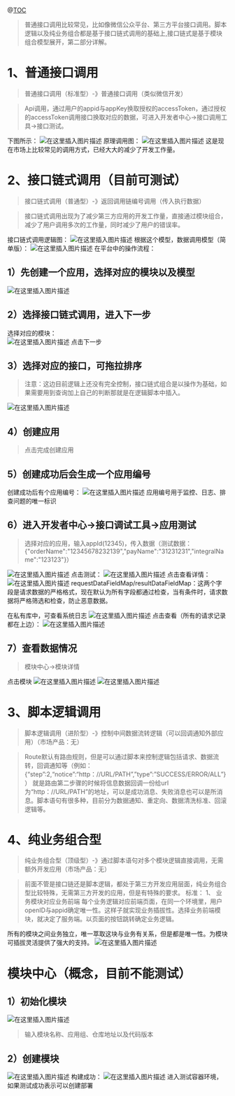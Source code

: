 @[TOC](模块组合-应用模型)
> 普通接口调用比较常见，比如像微信公众平台、第三方平台接口调用。脚本逻辑以及纯业务组合都是基于接口链式调用的基础上,接口链式是基于模块组合模型展开，第二部分详解。
# 1、普通接口调用
>普通接口调用（标准型）-》普通接口调用（类似微信开发）

> Api调用，通过用户的appid与appKey换取授权的accessToken，通过授权的accessToken调用接口换取对应的数据，可进入开发者中心->接口调用工具->接口测试。

下图所示： 
![在这里插入图片描述](https://img-blog.csdnimg.cn/20190117140044965.png?x-oss-process=image/watermark,type_ZmFuZ3poZW5naGVpdGk,shadow_10,text_aHR0cHM6Ly9ibG9nLmNzZG4ubmV0L3FxXzM4NzI0Mjk1,size_16,color_FFFFFF,t_70)
原理调用图：
   ![在这里插入图片描述](https://img-blog.csdnimg.cn/20190117140231284.png?x-oss-process=image/watermark,type_ZmFuZ3poZW5naGVpdGk,shadow_10,text_aHR0cHM6Ly9ibG9nLmNzZG4ubmV0L3FxXzM4NzI0Mjk1,size_16,color_FFFFFF,t_70)
   这是现在市场上比较常见的调用方式，已经大大的减少了开发工作量。
# 2、接口链式调用（目前可测试）
>接口链式调用（普通型）-》返回调用链编号调用（传入执行数据）

>接口链式调用出现为了减少第三方应用的开发工作量，直接通过模块组合，减少了用户调用多次的工作量，同时减少了用户的错误率。

接口链式调用逻辑图：
![在这里插入图片描述](https://img-blog.csdnimg.cn/20190117141510633.png?x-oss-process=image/watermark,type_ZmFuZ3poZW5naGVpdGk,shadow_10,text_aHR0cHM6Ly9ibG9nLmNzZG4ubmV0L3FxXzM4NzI0Mjk1,size_16,color_FFFFFF,t_70)
根据这个模型，数据调用模型（简单版）：
![在这里插入图片描述](https://img-blog.csdnimg.cn/20190117142124328.png?x-oss-process=image/watermark,type_ZmFuZ3poZW5naGVpdGk,shadow_10,text_aHR0cHM6Ly9ibG9nLmNzZG4ubmV0L3FxXzM4NzI0Mjk1,size_16,color_FFFFFF,t_70)
在平台中的操作流程：
## 1）先创建一个应用，选择对应的模块以及模型
![在这里插入图片描述](https://img-blog.csdnimg.cn/20190117150731127.png?x-oss-process=image/watermark,type_ZmFuZ3poZW5naGVpdGk,shadow_10,text_aHR0cHM6Ly9ibG9nLmNzZG4ubmV0L3FxXzM4NzI0Mjk1,size_16,color_FFFFFF,t_70)

## 2）选择接口链式调用，进入下一步
选择对应的模块：		
![在这里插入图片描述](https://img-blog.csdnimg.cn/20190117151038375.png?x-oss-process=image/watermark,type_ZmFuZ3poZW5naGVpdGk,shadow_10,text_aHR0cHM6Ly9ibG9nLmNzZG4ubmV0L3FxXzM4NzI0Mjk1,size_16,color_FFFFFF,t_70)
点击下一步
			
## 3）选择对应的接口，可拖拉排序
>注意：这边目前逻辑上还没有完全控制，接口链式组合是以操作为基础，如果需要用到查询加上自己的判断那就是在逻辑脚本中插入。

![在这里插入图片描述](https://img-blog.csdnimg.cn/20190117151304955.png?x-oss-process=image/watermark,type_ZmFuZ3poZW5naGVpdGk,shadow_10,text_aHR0cHM6Ly9ibG9nLmNzZG4ubmV0L3FxXzM4NzI0Mjk1,size_16,color_FFFFFF,t_70)
## 4）创建应用
>点击完成创建应用
## 5）创建成功后会生成一个应用编号
创建成功后有个应用编号：
![在这里插入图片描述](https://img-blog.csdnimg.cn/2019011715180487.png)
应用编号用于监控、日志、排查问题的唯一标识
## 6）进入开发者中心->接口调试工具->应用测试
>选择对应的应用，输入appId(12345)，传入数据（测试数据：{"orderName":"12345678232139","payName":"31231231","integralName":"123123"}）
>
![在这里插入图片描述](https://img-blog.csdnimg.cn/20190117170456637.png?x-oss-process=image/watermark,type_ZmFuZ3poZW5naGVpdGk,shadow_10,text_aHR0cHM6Ly9ibG9nLmNzZG4ubmV0L3FxXzM4NzI0Mjk1,size_16,color_FFFFFF,t_70)
点击测试：
![在这里插入图片描述](https://img-blog.csdnimg.cn/20190117145659244.png?x-oss-process=image/watermark,type_ZmFuZ3poZW5naGVpdGk,shadow_10,text_aHR0cHM6Ly9ibG9nLmNzZG4ubmV0L3FxXzM4NzI0Mjk1,size_16,color_FFFFFF,t_70)
点击查看详情：
![在这里插入图片描述](https://img-blog.csdnimg.cn/20190117145810404.png?x-oss-process=image/watermark,type_ZmFuZ3poZW5naGVpdGk,shadow_10,text_aHR0cHM6Ly9ibG9nLmNzZG4ubmV0L3FxXzM4NzI0Mjk1,size_16,color_FFFFFF,t_70)
requestDataFieldMap/resultDataFieldMap：这两个字段是请求数据的严格格式，现在默认为所有字段都通过检查，当有条件时，请求数据将严格筛选和检查，防止恶意数据。

在私有库中，可查看系统日志
![在这里插入图片描述](https://img-blog.csdnimg.cn/20190117150041473.png?x-oss-process=image/watermark,type_ZmFuZ3poZW5naGVpdGk,shadow_10,text_aHR0cHM6Ly9ibG9nLmNzZG4ubmV0L3FxXzM4NzI0Mjk1,size_16,color_FFFFFF,t_70)
点击查看（所有的请求记录都在上边）：
![在这里插入图片描述](https://img-blog.csdnimg.cn/20190117150151605.png?x-oss-process=image/watermark,type_ZmFuZ3poZW5naGVpdGk,shadow_10,text_aHR0cHM6Ly9ibG9nLmNzZG4ubmV0L3FxXzM4NzI0Mjk1,size_16,color_FFFFFF,t_70)
## 7）查看数据情况
   >模块中心->模块详情
   
   点击模块
![在这里插入图片描述](https://img-blog.csdnimg.cn/20190117165234885.png?x-oss-process=image/watermark,type_ZmFuZ3poZW5naGVpdGk,shadow_10,text_aHR0cHM6Ly9ibG9nLmNzZG4ubmV0L3FxXzM4NzI0Mjk1,size_16,color_FFFFFF,t_70)   ![在这里插入图片描述](https://img-blog.csdnimg.cn/20190117165158497.png?x-oss-process=image/watermark,type_ZmFuZ3poZW5naGVpdGk,shadow_10,text_aHR0cHM6Ly9ibG9nLmNzZG4ubmV0L3FxXzM4NzI0Mjk1,size_16,color_FFFFFF,t_70)
# 3、脚本逻辑调用
>脚本逻辑调用（进阶型）-》控制中间数据流转逻辑（可以回调通知外部应用）（市场产品：无）

>Route默认有路由规则，但是可以通过脚本来控制逻辑包括请求、数据流转，回调通知等（例如：
>{“step”:2,“notice”:“http：//URL/PATH”,”type”:”SUCCESS/ERROR/ALL”}）
就是路由第二步骤的时候将信息数据回调一份给url为“http：//URL/PATH”的地址，可以是成功消息、失败消息也可以是所消息。脚本语句有很多种，目前分为数据通知、重定向、数据清洗标准、回滚逻辑等。

# 4、纯业务组合型
>纯业务组合型（顶级型）-》通过脚本语句对多个模块逻辑直接调用，无需额外开发应用（市场产品：无）

>前面不管是接口链还是脚本逻辑，都处于第三方开发应用层面，纯业务组合型比较特殊，无需第三方开发的应用，但是有特殊的要求。
   标准：
1、	业务模块对应业务前端
        每个业务逻辑对应前端页面，在同一个环境里，用户openID与appid确定唯一性。这样子就实现业务插拔性。选择业务前端模块，就决定了服务端。以页面的按钮跳转确定业务逻辑。

所有的模块之间业务独立，唯一萃取这块与业务有关系，但是都是唯一性。为模块可插拔灵活提供了强大的支持。
![在这里插入图片描述](https://img-blog.csdnimg.cn/20190117154831633.png?x-oss-process=image/watermark,type_ZmFuZ3poZW5naGVpdGk,shadow_10,text_aHR0cHM6Ly9ibG9nLmNzZG4ubmV0L3FxXzM4NzI0Mjk1,size_16,color_FFFFFF,t_70)
# 模块中心（概念，目前不能测试）
## 1）初始化模块
![在这里插入图片描述](https://img-blog.csdnimg.cn/20190117153639591.png?x-oss-process=image/watermark,type_ZmFuZ3poZW5naGVpdGk,shadow_10,text_aHR0cHM6Ly9ibG9nLmNzZG4ubmV0L3FxXzM4NzI0Mjk1,size_16,color_FFFFFF,t_70)
>输入模块名称、应用组、仓库地址以及代码版本
## 2）创建模块
![在这里插入图片描述](https://img-blog.csdnimg.cn/2019011715383371.png?x-oss-process=image/watermark,type_ZmFuZ3poZW5naGVpdGk,shadow_10,text_aHR0cHM6Ly9ibG9nLmNzZG4ubmV0L3FxXzM4NzI0Mjk1,size_16,color_FFFFFF,t_70)
构建成功：
![在这里插入图片描述](https://img-blog.csdnimg.cn/20190117154023314.png?x-oss-process=image/watermark,type_ZmFuZ3poZW5naGVpdGk,shadow_10,text_aHR0cHM6Ly9ibG9nLmNzZG4ubmV0L3FxXzM4NzI0Mjk1,size_16,color_FFFFFF,t_70)
进入测试容器环境，如果测试成功表示可以创建部署

